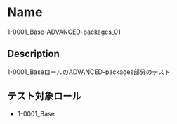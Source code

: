 Name
====
1-0001_Base-ADVANCED-packages_01

## Description
1-0001_BaseロールのADVANCED-packages部分のテスト

## テスト対象ロール
- 1-0001_Base
